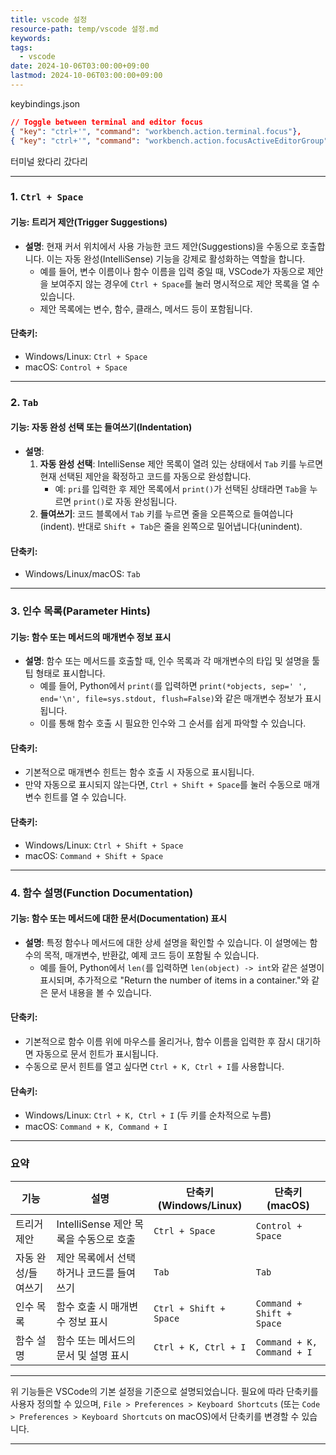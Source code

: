```yaml
---
title: vscode 설정
resource-path: temp/vscode 설정.md
keywords:
tags:
  - vscode
date: 2024-10-06T03:00:00+09:00
lastmod: 2024-10-06T03:00:00+09:00
---
```

keybindings.json
```json
// Toggle between terminal and editor focus
{ "key": "ctrl+'", "command": "workbench.action.terminal.focus"},
{ "key": "ctrl+'", "command": "workbench.action.focusActiveEditorGroup", "when": "terminalFocus"}
```
터미널 왔다리 갔다리





---
### 1. **`Ctrl + Space`**
#### **기능: 트리거 제안(Trigger Suggestions)**  
- **설명**: 현재 커서 위치에서 사용 가능한 코드 제안(Suggestions)을 수동으로 호출합니다. 이는 자동 완성(IntelliSense) 기능을 강제로 활성화하는 역할을 합니다.  
  - 예를 들어, 변수 이름이나 함수 이름을 입력 중일 때, VSCode가 자동으로 제안을 보여주지 않는 경우에 `Ctrl + Space`를 눌러 명시적으로 제안 목록을 열 수 있습니다.
  - 제안 목록에는 변수, 함수, 클래스, 메서드 등이 포함됩니다.

#### **단축키**:
- Windows/Linux: `Ctrl + Space`
- macOS: `Control + Space`

---

### 2. **`Tab`**
#### **기능: 자동 완성 선택 또는 들여쓰기(Indentation)**  
- **설명**: 
  1. **자동 완성 선택**: IntelliSense 제안 목록이 열려 있는 상태에서 `Tab` 키를 누르면 현재 선택된 제안을 확정하고 코드를 자동으로 완성합니다.  
     - 예: `pri`를 입력한 후 제안 목록에서 `print()`가 선택된 상태라면 `Tab`을 누르면 `print()`로 자동 완성됩니다.
  2. **들여쓰기**: 코드 블록에서 `Tab` 키를 누르면 줄을 오른쪽으로 들여씁니다(indent). 반대로 `Shift + Tab`은 줄을 왼쪽으로 밀어냅니다(unindent).

#### **단축키**:
- Windows/Linux/macOS: `Tab`

---

### 3. **인수 목록(Parameter Hints)**
#### **기능: 함수 또는 메서드의 매개변수 정보 표시**  
- **설명**: 함수 또는 메서드를 호출할 때, 인수 목록과 각 매개변수의 타입 및 설명을 툴팁 형태로 표시합니다.  
  - 예를 들어, Python에서 `print(`를 입력하면 `print(*objects, sep=' ', end='\n', file=sys.stdout, flush=False)`와 같은 매개변수 정보가 표시됩니다.
  - 이를 통해 함수 호출 시 필요한 인수와 그 순서를 쉽게 파악할 수 있습니다.

#### **단축키**:
- 기본적으로 매개변수 힌트는 함수 호출 시 자동으로 표시됩니다.
- 만약 자동으로 표시되지 않는다면, `Ctrl + Shift + Space`를 눌러 수동으로 매개변수 힌트를 열 수 있습니다.

#### **단축키**:
- Windows/Linux: `Ctrl + Shift + Space`
- macOS: `Command + Shift + Space`

---

### 4. **함수 설명(Function Documentation)**
#### **기능: 함수 또는 메서드에 대한 문서(Documentation) 표시**  
- **설명**: 특정 함수나 메서드에 대한 상세 설명을 확인할 수 있습니다. 이 설명에는 함수의 목적, 매개변수, 반환값, 예제 코드 등이 포함될 수 있습니다.  
  - 예를 들어, Python에서 `len(`를 입력하면 `len(object) -> int`와 같은 설명이 표시되며, 추가적으로 "Return the number of items in a container."와 같은 문서 내용을 볼 수 있습니다.

#### **단축키**:
- 기본적으로 함수 이름 위에 마우스를 올리거나, 함수 이름을 입력한 후 잠시 대기하면 자동으로 문서 힌트가 표시됩니다.
- 수동으로 문서 힌트를 열고 싶다면 `Ctrl + K, Ctrl + I`를 사용합니다.

#### **단속키**:
- Windows/Linux: `Ctrl + K, Ctrl + I` (두 키를 순차적으로 누름)
- macOS: `Command + K, Command + I`

---

### 요약
| 기능               | 설명                                                                 | 단축키 (Windows/Linux) | 단축키 (macOS)          |
|--------------------|----------------------------------------------------------------------|------------------------|-------------------------|
| 트리거 제안        | IntelliSense 제안 목록을 수동으로 호출                              | `Ctrl + Space`         | `Control + Space`       |
| 자동 완성/들여쓰기 | 제안 목록에서 선택하거나 코드를 들여쓰기                           | `Tab`                  | `Tab`                   |
| 인수 목록          | 함수 호출 시 매개변수 정보 표시                                     | `Ctrl + Shift + Space` | `Command + Shift + Space` |
| 함수 설명          | 함수 또는 메서드의 문서 및 설명 표시                                | `Ctrl + K, Ctrl + I`   | `Command + K, Command + I` |

---

위 기능들은 VSCode의 기본 설정을 기준으로 설명되었습니다. 필요에 따라 단축키를 사용자 정의할 수 있으며, `File > Preferences > Keyboard Shortcuts` (또는 `Code > Preferences > Keyboard Shortcuts` on macOS)에서 단축키를 변경할 수 있습니다.

---


